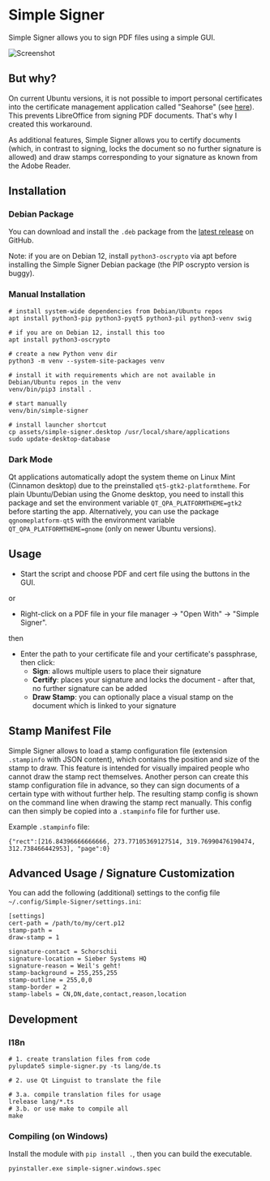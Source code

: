 # Simple Signer
Simple Signer allows you to sign PDF files using a simple GUI.

![Screenshot](.github/screenshot.png)

## But why?
On current Ubuntu versions, it is not possible to import personal certificates into the certificate management application called "Seahorse" (see [here](https://gitlab.gnome.org/GNOME/seahorse/-/issues/232)). This prevents LibreOffice from signing PDF documents. That's why I created this workaround.

As additional features, Simple Signer allows you to certify documents (which, in contrast to signing, locks the document so no further signature is allowed) and draw stamps corresponding to your signature as known from the Adobe Reader.

## Installation
### Debian Package
You can download and install the `.deb` package from the [latest release](https://github.com/schorschii/Simple-Signer/releases) on GitHub.

Note: if you are on Debian 12, install `python3-oscrypto` via apt before installing the Simple Signer Debian package (the PIP oscrypto version is buggy).

### Manual Installation
```
# install system-wide dependencies from Debian/Ubuntu repos
apt install python3-pip python3-pyqt5 python3-pil python3-venv swig

# if you are on Debian 12, install this too
apt install python3-oscrypto

# create a new Python venv dir
python3 -m venv --system-site-packages venv

# install it with requirements which are not available in Debian/Ubuntu repos in the venv
venv/bin/pip3 install .

# start manually
venv/bin/simple-signer

# install launcher shortcut
cp assets/simple-signer.desktop /usr/local/share/applications
sudo update-desktop-database
```

### Dark Mode
Qt applications automatically adopt the system theme on Linux Mint (Cinnamon desktop) due to the preinstalled `qt5-gtk2-platformtheme`. For plain Ubuntu/Debian using the Gnome desktop, you need to install this package and set the environment variable `QT_QPA_PLATFORMTHEME=gtk2` before starting the app. Alternatively, you can use the package `qgnomeplatform-qt5` with the environment variable `QT_QPA_PLATFORMTHEME=gnome` (only on newer Ubuntu versions).

## Usage
- Start the script and choose PDF and cert file using the buttons in the GUI.

or

- Right-click on a PDF file in your file manager -> "Open With" -> "Simple Signer".

then

- Enter the path to your certificate file and your certificate's passphrase, then click:
  - **Sign**: allows multiple users to place their signature
  - **Certify**: places your signature and locks the document - after that, no further signature can be added
  - **Draw Stamp**: you can optionally place a visual stamp on the document which is linked to your signature

## Stamp Manifest File
Simple Signer allows to load a stamp configuration file (extension `.stampinfo` with JSON content), which contains the position and size of the stamp to draw. This feature is intended for visually impaired people who cannot draw the stamp rect themselves. Another person can create this stamp configuration file in advance, so they can sign documents of a certain type with without further help. The resulting stamp config is shown on the command line when drawing the stamp rect manually. This config can then simply be copied into a `.stampinfo` file for further use.

Example `.stampinfo` file:
```
{"rect":[216.84396666666666, 273.77105369127514, 319.76990476190474, 312.738466442953], "page":0}
```

## Advanced Usage / Signature Customization
You can add the following (additional) settings to the config file `~/.config/Simple-Signer/settings.ini`:
```
[settings]
cert-path = /path/to/my/cert.p12
stamp-path = 
draw-stamp = 1

signature-contact = Schorschii
signature-location = Sieber Systems HQ
signature-reason = Weil's geht!
stamp-background = 255,255,255
stamp-outline = 255,0,0
stamp-border = 2
stamp-labels = CN,DN,date,contact,reason,location
```

## Development
### I18n
```
# 1. create translation files from code
pylupdate5 simple-signer.py -ts lang/de.ts

# 2. use Qt Linguist to translate the file

# 3.a. compile translation files for usage
lrelease lang/*.ts
# 3.b. or use make to compile all
make
```

### Compiling (on Windows)
Install the module with `pip install .`, then you can build the executable.
```
pyinstaller.exe simple-signer.windows.spec
```
